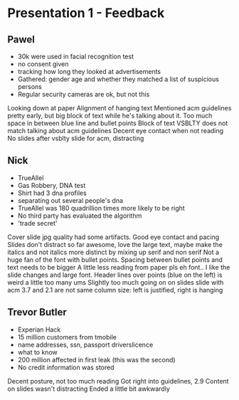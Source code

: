 # Presentation 1 - Feedback
## Pawel 
* 30k were used in facial recognition test
* no consent given
* tracking how long they looked at advertisements
* Gathered: gender age and whether they matched a list of suspicious persons
* Regular security cameras are ok, but not this	

Looking down at paper
Alignment of hanging text
Mentioned acm guidelines pretty early, but big block of text while he's talking about it. Too much space in between blue line and bullet points
Block of text VSBLTY does not match talking about acm guidelines
Decent eye contact when not reading
No slides after vsblty slide for acm, distracting

## Nick
* TrueAllel
* Gas Robbery, DNA test
* Shirt had 3 dna profiles
* separating out several people's dna
* TrueAllel was 180 quadrillion times more likely to be right
* No third party has evaluated the algorithm
* 'trade secret'

Cover slide jpg quality had some artifacts. 
Good eye contact and pacing
Slides don't distract so far
awesome, love the large text, maybe make the italics and not italics more distinct by mixing up serif and non serif
Not a huge fan of  the font with bullet points. Spacing between bullet points and text needs to be bigger
A little less reading from paper pls
eh font..
I like the slide changes and large font. 
Header lines over points (blue on the left) is weird
a little too many ums
Slightly too much going on on slides
slide with acm 3.7 and 2.1 are not same column size: left is justified, right is hanging

## Trevor Butler
* Experian Hack
* 15 million customers from tmobile
* name addresses, ssn, passport driverslicence 
* what to know
* 200 million affected in first leak  (this was the second)
* No credit information was stored

Decent posture, not too much reading
Got right into guidelines, 2.9
Content on slides wasn't distracting
Ended a little bit awkwardly



